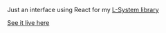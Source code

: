 Just an interface using React for my [L-System library](https://github.com/sleepdeprivation/lsystems)


[See it live here](cburke.me/lsystems)

